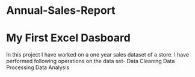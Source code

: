 # Annual-Sales-Report
# My First Excel Dasboard
In this project I have worked on a one year sales dataset of a store.
I have performed following operations on the data set-
Data Cleaning
Data Processing
Data Analysis
